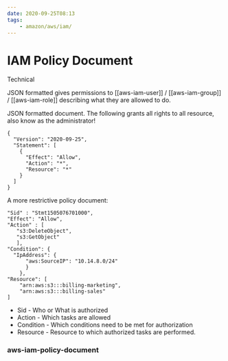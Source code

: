 ```yaml
---
date: 2020-09-25T08:13
tags:
    - amazon/aws/iam/
---
```


# IAM Policy Document

Technical

JSON formatted gives permissions to [[aws-iam-user]] / [[aws-iam-group]] / [[aws-iam-role]] describing what they are allowed to do.

JSON formatted document. The following grants all rights
to all resource, also know as the administrator!

```
{
  "Version": "2020-09-25",
  "Statement": [
    {
      "Effect": "Allow",
      "Action": "*",
      "Resource": "*"
    }
  ]
}
```

A more restrictive policy document:
```
"Sid" : "Stmt1505076701000",
"Effect": "Allow",
"Action" : [
   "s3:DeleteObject",
   "s3:GetObject"
   ],
"Condition": {
  "IpAddress": {
      "aws:SourceIP": "10.14.8.0/24"
      }
    },
"Resource": [
    "arn:aws:s3:::billing-marketing",
    "arn:aws:s3:::billing-sales"
]
```

* Sid - Who or What is authorized
* Action - Which tasks are allowed
* Condition - Which conditions need to be met for authorization
* Resource - Resource to which authorized tasks are performed.
### aws-iam-policy-document
